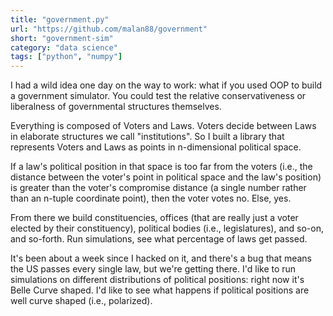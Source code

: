 ```yaml
---
title: "government.py"
url: "https://github.com/malan88/government"
short: "government-sim"
category: "data science"
tags: ["python", "numpy"]
---
```


I had a wild idea one day on the way to work: what if you used OOP to build a
government simulator. You could test the relative conservativeness or
liberalness of governmental structures themselves.

Everything is composed of Voters and Laws. Voters decide between Laws in
elaborate structures we call "institutions". So I built a library that
represents Voters and Laws as points in n-dimensional political space.

If a law's political position in that space is too far from the voters (i.e.,
the distance between the voter's point in political space and the law's
position) is greater than the voter's compromise distance (a single number
rather than an n-tuple coordinate point), then the voter votes no. Else, yes.

From there we build constituencies, offices (that are really just a voter
elected by their constituency), political bodies (i.e., legislatures), and
so-on, and so-forth. Run simulations, see what percentage of laws get passed.

It's been about a week since I hacked on it, and there's a bug that means the US
passes every single law, but we're getting there. I'd like to run simulations on
different distributions of political positions: right now it's Belle Curve
shaped. I'd like to see what happens if political positions are well curve
shaped (i.e., polarized).
